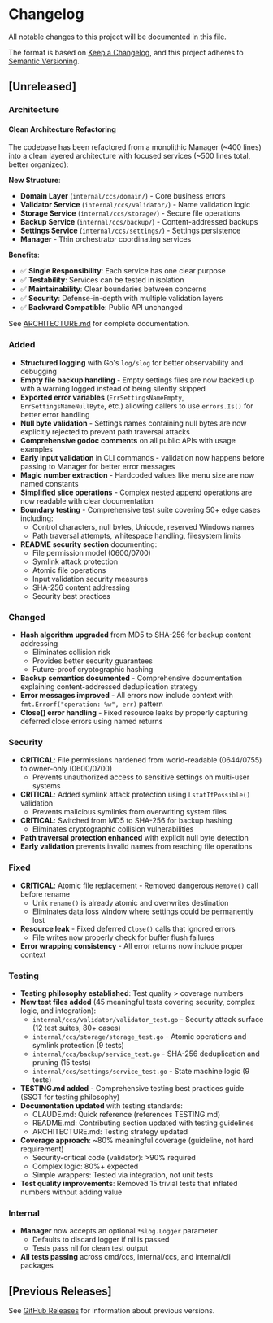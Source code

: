 # Changelog

All notable changes to this project will be documented in this file.

The format is based on [Keep a Changelog](https://keepachangelog.com/en/1.0.0/),
and this project adheres to [Semantic Versioning](https://semver.org/spec/v2.0.0.html).

## [Unreleased]

### Architecture

#### Clean Architecture Refactoring
The codebase has been refactored from a monolithic Manager (~400 lines) into a clean layered architecture with focused services (~500 lines total, better organized):

**New Structure**:
- **Domain Layer** (`internal/ccs/domain/`) - Core business errors
- **Validator Service** (`internal/ccs/validator/`) - Name validation logic
- **Storage Service** (`internal/ccs/storage/`) - Secure file operations
- **Backup Service** (`internal/ccs/backup/`) - Content-addressed backups
- **Settings Service** (`internal/ccs/settings/`) - Settings persistence
- **Manager** - Thin orchestrator coordinating services

**Benefits**:
- ✅ **Single Responsibility**: Each service has one clear purpose
- ✅ **Testability**: Services can be tested in isolation
- ✅ **Maintainability**: Clear boundaries between concerns
- ✅ **Security**: Defense-in-depth with multiple validation layers
- ✅ **Backward Compatible**: Public API unchanged

See [ARCHITECTURE.md](ARCHITECTURE.md) for complete documentation.

### Added
- **Structured logging** with Go's `log/slog` for better observability and debugging
- **Empty file backup handling** - Empty settings files are now backed up with a warning logged instead of being silently skipped
- **Exported error variables** (`ErrSettingsNameEmpty`, `ErrSettingsNameNullByte`, etc.) allowing callers to use `errors.Is()` for better error handling
- **Null byte validation** - Settings names containing null bytes are now explicitly rejected to prevent path traversal attacks
- **Comprehensive godoc comments** on all public APIs with usage examples
- **Early input validation** in CLI commands - validation now happens before passing to Manager for better error messages
- **Magic number extraction** - Hardcoded values like menu size are now named constants
- **Simplified slice operations** - Complex nested append operations are now readable with clear documentation
- **Boundary testing** - Comprehensive test suite covering 50+ edge cases including:
  - Control characters, null bytes, Unicode, reserved Windows names
  - Path traversal attempts, whitespace handling, filesystem limits
- **README security section** documenting:
  - File permission model (0600/0700)
  - Symlink attack protection
  - Atomic file operations
  - Input validation security measures
  - SHA-256 content addressing
  - Security best practices

### Changed
- **Hash algorithm upgraded** from MD5 to SHA-256 for backup content addressing
  - Eliminates collision risk
  - Provides better security guarantees
  - Future-proof cryptographic hashing
- **Backup semantics documented** - Comprehensive documentation explaining content-addressed deduplication strategy
- **Error messages improved** - All errors now include context with `fmt.Errorf("operation: %w", err)` pattern
- **Close() error handling** - Fixed resource leaks by properly capturing deferred close errors using named returns

### Security
- **CRITICAL**: File permissions hardened from world-readable (0644/0755) to owner-only (0600/0700)
  - Prevents unauthorized access to sensitive settings on multi-user systems
- **CRITICAL**: Added symlink attack protection using `LstatIfPossible()` validation
  - Prevents malicious symlinks from overwriting system files
- **CRITICAL**: Switched from MD5 to SHA-256 for backup hashing
  - Eliminates cryptographic collision vulnerabilities
- **Path traversal protection enhanced** with explicit null byte detection
- **Early validation** prevents invalid names from reaching file operations

### Fixed
- **CRITICAL**: Atomic file replacement - Removed dangerous `Remove()` call before rename
  - Unix `rename()` is already atomic and overwrites destination
  - Eliminates data loss window where settings could be permanently lost
- **Resource leak** - Fixed deferred `Close()` calls that ignored errors
  - File writes now properly check for buffer flush failures
- **Error wrapping consistency** - All error returns now include proper context

### Testing
- **Testing philosophy established**: Test quality > coverage numbers
- **New test files added** (45 meaningful tests covering security, complex logic, and integration):
  - `internal/ccs/validator/validator_test.go` - Security attack surface (12 test suites, 80+ cases)
  - `internal/ccs/storage/storage_test.go` - Atomic operations and symlink protection (9 tests)
  - `internal/ccs/backup/service_test.go` - SHA-256 deduplication and pruning (15 tests)
  - `internal/ccs/settings/service_test.go` - State machine logic (9 tests)
- **TESTING.md added** - Comprehensive testing best practices guide (SSOT for testing philosophy)
- **Documentation updated** with testing standards:
  - CLAUDE.md: Quick reference (references TESTING.md)
  - README.md: Contributing section updated with testing guidelines
  - ARCHITECTURE.md: Testing strategy updated
- **Coverage approach**: ~80% meaningful coverage (guideline, not hard requirement)
  - Security-critical code (validator): >90% required
  - Complex logic: 80%+ expected
  - Simple wrappers: Tested via integration, not unit tests
- **Test quality improvements**: Removed 15 trivial tests that inflated numbers without adding value

### Internal
- **Manager** now accepts an optional `*slog.Logger` parameter
  - Defaults to discard logger if nil is passed
  - Tests pass nil for clean test output
- **All tests passing** across cmd/ccs, internal/ccs, and internal/cli packages

## [Previous Releases]

See [GitHub Releases](https://github.com/OpenGG/claude-code-switch-settings/releases) for information about previous versions.
